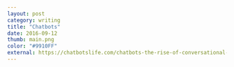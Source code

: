 ```yaml
---
layout: post
category: writing
title: "Chatbots"
date: 2016-09-12
thumb: main.png
color: "#9910FF"
external: https://chatbotslife.com/chatbots-the-rise-of-conversational-ui-8a59078e2f95
---
```

